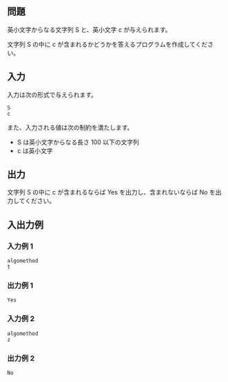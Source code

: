 ## 問題

英小文字からなる文字列 S と、英小文字 c が与えられます。

文字列 S の中に c が含まれるかどうかを答えるプログラムを作成してください。

## 入力

入力は次の形式で与えられます。

```text
S
c
```

また、入力される値は次の制約を満たします。

- S は英小文字からなる長さ 100 以下の文字列
- c は英小文字

## 出力

文字列 S の中に c が含まれるならば Yes を出力し、含まれないならば No を出力してください。

## 入出力例

### 入力例 1

```text
algomethod
t
```

### 出力例 1

```text
Yes
```

### 入力例 2

```text
algomethod
z
```

### 出力例 2

```text
No
```
